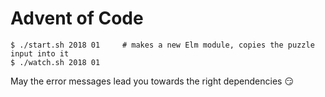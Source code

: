 
# Advent of Code

```
$ ./start.sh 2018 01     # makes a new Elm module, copies the puzzle input into it
$ ./watch.sh 2018 01
```

May the error messages lead you towards the right dependencies :smirk:
